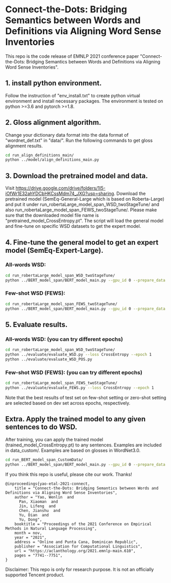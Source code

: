 # Connect-the-Dots: Bridging Semantics between Words and Definitions via Aligning Word Sense Inventories

This repo is the code release of EMNLP 2021 conference paper "Connect-the-Dots: Bridging Semantics between Words and Definitions via Aligning Word Sense Inventories".

## 1. install python environment.
Follow the instruction of "env_install.txt" to create python virtual environment and install necessary packages. The environment is tested on python >=3.6 and pytorch >=1.8. 

## 2. Gloss alignment algorithm.
Change your dictionary data format into the data format of "wordnet_def.txt" in "data/". Run the following commands to get gloss alignment results.
```bash
cd run_align_definitions_main/
python ../model/align_definitions_main.py
```

## 3. Download the pretrained model and data.
Visit https://drive.google.com/drive/folders/1I5-iOfWr1E32ahYDCbHKCssMdm74_JXG?usp=sharing.
Download the pretrained model (SemEq-General-Large which is based on Roberta-Large) and put it under run_robertaLarge_model_span_WSD_twoStageTune/ and also run_robertaLarge_model_span_FEWS_twoStageTune/. Please make sure that the downloaded model file name is "pretrained_model_CrossEntropy.pt".
The script will load the general model and fine-tune on specific WSD datasets to get the expert model.

## 4. Fine-tune the general model to get an expert model (SemEq-Expert-Large).
### All-words WSD:
```bash
cd run_robertaLarge_model_span_WSD_twoStageTune/
python ../BERT_model_span/BERT_model_main.py --gpu_id 0 --prepare_data True --eval_dataset WSD --exp_mode twoStageTune --optimizer AdamW --learning_rate 2e-6 --bert_model roberta_large --batch_size 16
```

### Few-shot WSD (FEWS):
```bash
cd run_robertaLarge_model_span_FEWS_twoStageTune/
python ../BERT_model_span/BERT_model_main.py --gpu_id 0 --prepare_data True --eval_dataset FEWS --exp_mode twoStageTune --optimizer AdamW --learning_rate 5e-6 --bert_model roberta_large --batch_size 16
```


## 5. Evaluate results.
### All-words WSD: (you can try different epochs)
```bash
cd run_robertaLarge_model_span_WSD_twoStageTune/
python ../evaluate/evaluate_WSD.py --loss CrossEntropy --epoch 1
python ../evaluate/evaluate_WSD_POS.py
```

### Few-shot WSD (FEWS): (you can try different epochs)
```bash
cd run_robertaLarge_model_span_FEWS_twoStageTune/
python ../evaluate/evaluate_FEWS.py --loss CrossEntropy --epoch 1
```
Note that the best results of test set on few-shot setting or zero-shot setting are selected based on dev set across epochs, respectively.

## Extra. Apply the trained model to any given sentences to do WSD.
After training, you can apply the trained model (trained_model_CrossEntropy.pt) to any sentences. Examples are included in data_custom/. Examples are based on glosses in WordNet3.0.
```bash
cd run_BERT_model_span_CustomData/
python ../BERT_model_span/BERT_model_main.py --gpu_id 0 --prepare_data True --eval_dataset custom_data --exp_mode eval --bert_model roberta_large --batch_size 16
```

If you think this repo is useful, please cite our work. Thanks!

```
@inproceedings{yao-etal-2021-connect,
    title = "Connect-the-Dots: Bridging Semantics between Words and Definitions via Aligning Word Sense Inventories",
    author = "Yao, Wenlin  and
      Pan, Xiaoman  and
      Jin, Lifeng  and
      Chen, Jianshu  and
      Yu, Dian  and
      Yu, Dong",
    booktitle = "Proceedings of the 2021 Conference on Empirical Methods in Natural Language Processing",
    month = nov,
    year = "2021",
    address = "Online and Punta Cana, Dominican Republic",
    publisher = "Association for Computational Linguistics",
    url = "https://aclanthology.org/2021.emnlp-main.610",
    pages = "7741--7751",
}
```

Disclaimer: This repo is only for research purpose. It is not an officially supported Tencent product.

